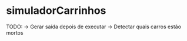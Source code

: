 # simuladorCarrinhos

TODO:
-> Gerar saída depois de executar
-> Detectar quais carros estão mortos
